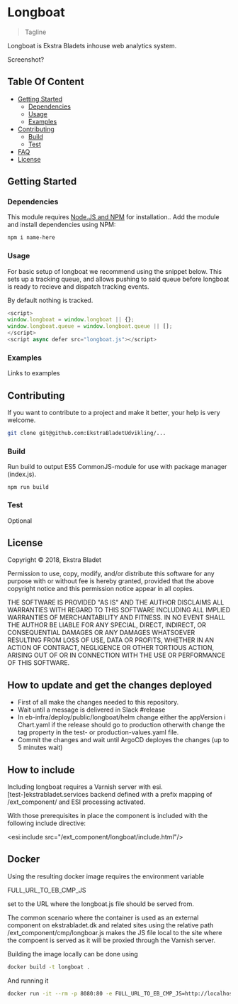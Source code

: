 # Longboat

> Tagline

Longboat is Ekstra Bladets inhouse web analytics system.

Screenshot?

## Table Of Content

* [Getting Started](#getting-started)
  * [Dependencies](#dependencies)
  * [Usage](#usage)
  * [Examples](#examples)
* [Contributing](#contributing)
  * [Build](#build)
  * [Test](#test)
* [FAQ](#faq)
* [License](#license)

## Getting Started

### Dependencies

This module requires [Node.JS and NPM](https://www.npmjs.com/get-npm) for installation.. Add the module and install dependencies using NPM:

```sh
npm i name-here
```

### Usage

For basic setup of longboat we recommend using the snippet below. This sets up
a tracking queue, and allows pushing to said queue before longboat is ready to
recieve and dispatch tracking events.

By default nothing is tracked.

```js
<script>
window.longboat = window.longboat || {};
window.longboat.queue = window.longboat.queue || [];
</script>
<script async defer src="longboat.js"></script>
```

### Examples

Links to examples

## Contributing

If you want to contribute to a project and make it better, your help is very welcome.

```sh
git clone git@github.com:EkstraBladetUdvikling/...
```

### Build

Run build to output ES5 CommonJS-module for use with package manager (index.js).

```node
npm run build
```

### Test

Optional

## License

Copyright © 2018, Ekstra Bladet

Permission to use, copy, modify, and/or distribute this software for any purpose with or without fee is hereby granted, provided that the above copyright notice and this permission notice appear in all copies.

THE SOFTWARE IS PROVIDED "AS IS" AND THE AUTHOR DISCLAIMS ALL WARRANTIES WITH REGARD TO THIS SOFTWARE INCLUDING ALL IMPLIED WARRANTIES OF MERCHANTABILITY AND FITNESS. IN NO EVENT SHALL THE AUTHOR BE LIABLE FOR ANY SPECIAL, DIRECT, INDIRECT, OR CONSEQUENTIAL DAMAGES OR ANY DAMAGES WHATSOEVER RESULTING FROM LOSS OF USE, DATA OR PROFITS, WHETHER IN AN ACTION OF CONTRACT, NEGLIGENCE OR OTHER TORTIOUS ACTION, ARISING OUT OF OR IN CONNECTION WITH THE USE OR PERFORMANCE OF THIS SOFTWARE.

## How to update and get the changes deployed

- First of all make the changes needed to this repository.
- Wait until a message is delivered in Slack #release
- In eb-infra/deploy/public/longboat/helm change either the appVersion i Chart.yaml if the release should go to production otherwith change the tag property in the test- or production-values.yaml file.
- Commit the changes and wait until ArgoCD deployes the changes (up to 5 minutes wait)

## How to include

Including longboat requires a Varnish server with esi.[test-]ekstrabladet.services backend defined with a prefix mapping of /ext_component/ and ESI processing activated.

With those prerequisites in place the component is included with the following include directive:

<esi:include src="/ext_component/longboat/include.html"/>

## Docker

Using the resulting docker image requires the environment variable

FULL_URL_TO_EB_CMP_JS

set to the URL where the longboat.js file should be served from.

The common scenario where the container is used as an external component on ekstrabladet.dk and related sites using the relative path /ext_component/cmp/longboar.js makes the JS file local to the site where the compoent is served as it will be proxied through the Varnish server.

Building the image locally can be done using

```sh
docker build -t longboat .
```

And running it

```sh
docker run -it --rm -p 8080:80 -e FULL_URL_TO_EB_CMP_JS=http://localhost:8080/longboat/longboat.js eb-longboat
```
